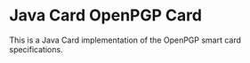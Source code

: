# Java Card OpenPGP Card

This is a Java Card implementation of the OpenPGP smart card specifications.
